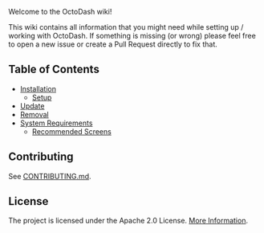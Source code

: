 Welcome to the OctoDash wiki!

This wiki contains all information that you might need while setting up / working with OctoDash. If something is missing (or wrong) please feel free to open a new issue or create a Pull Request directly to fix that.

## Table of Contents

- [Installation](./Installation)
  - [Setup](./Setup)
- [Update](./Update)
- [Removal](./Removal)
- [System Requirements](./System-Requirements)
  - [Recommended Screens](./Recommended-Screens)

## Contributing

See [CONTRIBUTING.md](https://github.com/UnchartedBull/OctoDash/blob/main/CONTRIBUTING.md).

## License

The project is licensed under the Apache 2.0 License. [More Information](https://github.com/UnchartedBull/OctoDash/blob/main/LICENSE.md).
